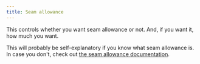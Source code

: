 ```yaml
---
title: Seam allowance
---
```


This controls whether you want seam allowance or not. And, if you want it, how much you want.

This will probably be self-explanatory if you know what seam allowance is. In case you don't, check out [the seam allowance documentation](../../sewing/seamallowance).
